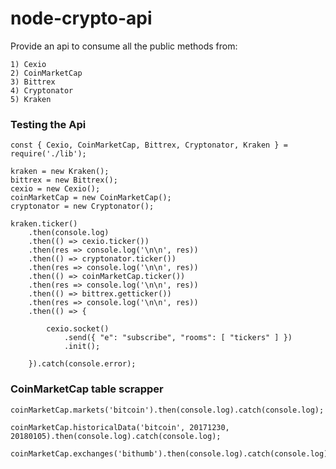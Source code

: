 # node-crypto-api
Provide an api to consume all the public methods from:

	1) Cexio
	2) CoinMarketCap
	3) Bittrex
	4) Cryptonator
	5) Kraken

### Testing the Api
```
const { Cexio, CoinMarketCap, Bittrex, Cryptonator, Kraken } = require('./lib');

kraken = new Kraken();
bittrex = new Bittrex();
cexio = new Cexio();
coinMarketCap = new CoinMarketCap();
cryptonator = new Cryptonator();

kraken.ticker()
	.then(console.log)
	.then(() => cexio.ticker())
	.then(res => console.log('\n\n', res))
	.then(() => cryptonator.ticker())
	.then(res => console.log('\n\n', res))
	.then(() => coinMarketCap.ticker())
	.then(res => console.log('\n\n', res))
	.then(() => bittrex.getticker())
	.then(res => console.log('\n\n', res))
	.then(() => {

		cexio.socket()
			.send({ "e": "subscribe", "rooms": [ "tickers" ] })
			.init();

	}).catch(console.error);

```

### CoinMarketCap table scrapper
```
coinMarketCap.markets('bitcoin').then(console.log).catch(console.log);

coinMarketCap.historicalData('bitcoin', 20171230, 20180105).then(console.log).catch(console.log);

coinMarketCap.exchanges('bithumb').then(console.log).catch(console.log);
```